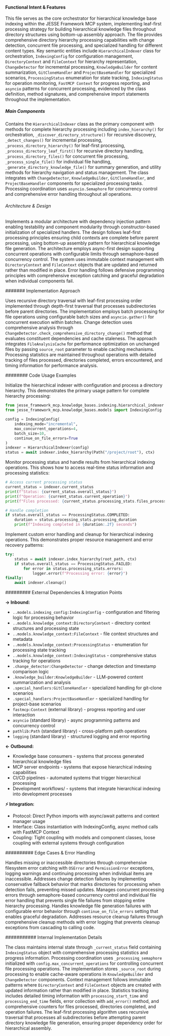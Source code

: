 <!-- CACHE_METADATA_START -->
<!-- Source File: {PROJECT_ROOT}/jesse-framework-mcp/jesse_framework_mcp/knowledge_bases/indexing/hierarchical_indexer.py -->
<!-- Cached On: 2025-07-04T00:42:04.513624 -->
<!-- Source Modified: 2025-07-03T17:57:35.641806 -->
<!-- Cache Version: 1.0 -->
<!-- CACHE_METADATA_END -->

#### Functional Intent & Features

This file serves as the core orchestrator for hierarchical knowledge base indexing within the JESSE Framework MCP system, implementing leaf-first processing strategy for building hierarchical knowledge files throughout directory structures using bottom-up assembly approach. The file provides comprehensive directory hierarchy processing capabilities with change detection, concurrent file processing, and specialized handling for different content types. Key semantic entities include `HierarchicalIndexer` class for orchestration, `IndexingConfig` for configuration management, `DirectoryContext` and `FileContext` for hierarchy representation, `ChangeDetector` for incremental processing, `KnowledgeBuilder` for content summarization, `GitCloneHandler` and `ProjectBaseHandler` for specialized scenarios, `ProcessingStatus` enumeration for state tracking, `IndexingStatus` for operation monitoring, `FastMCP Context` for progress reporting, and `asyncio` patterns for concurrent processing, evidenced by the class definition, method signatures, and comprehensive import statements throughout the implementation.

##### Main Components

Contains the `HierarchicalIndexer` class as the primary component with methods for complete hierarchy processing including `index_hierarchy()` for orchestration, `_discover_directory_structure()` for recursive discovery, `_detect_changes()` for incremental processing, `_process_directory_hierarchy()` for leaf-first processing, `_process_directory_leaf_first()` for recursive directory handling, `_process_directory_files()` for concurrent file processing, `_process_single_file()` for individual file handling, `_generate_directory_knowledge_file()` for summary generation, and utility methods for hierarchy navigation and status management. The class integrates with `ChangeDetector`, `KnowledgeBuilder`, `GitCloneHandler`, and `ProjectBaseHandler` components for specialized processing tasks. Processing coordination uses `asyncio.Semaphore` for concurrency control and comprehensive error handling throughout all operations.

###### Architecture & Design

Implements a modular architecture with dependency injection pattern enabling testability and component modularity through constructor-based initialization of specialized handlers. The design follows leaf-first processing principles ensuring child contexts are complete before parent processing, using bottom-up assembly pattern for hierarchical knowledge file generation. The architecture employs async-first design supporting concurrent operations with configurable limits through semaphore-based concurrency control. The system uses immutable context management with `DirectoryContext` and `FileContext` objects that are updated and returned rather than modified in place. Error handling follows defensive programming principles with comprehensive exception catching and graceful degradation when individual components fail.

####### Implementation Approach

Uses recursive directory traversal with leaf-first processing order implemented through depth-first traversal that processes subdirectories before parent directories. The implementation employs batch processing for file operations using configurable batch sizes and `asyncio.gather()` for concurrent execution within batches. Change detection uses comprehensive analysis through `ChangeDetector.check_comprehensive_directory_change()` method that evaluates constituent dependencies and cache staleness. The approach integrates `FileAnalysisCache` for performance optimization on unchanged files by passing `source_root` parameter to enable caching mechanisms. Processing statistics are maintained throughout operations with detailed tracking of files processed, directories completed, errors encountered, and timing information for performance analysis.

######## Code Usage Examples

Initialize the hierarchical indexer with configuration and process a directory hierarchy. This demonstrates the primary usage pattern for complete hierarchy processing:

```python
from jesse_framework_mcp.knowledge_bases.indexing.hierarchical_indexer import HierarchicalIndexer
from jesse_framework_mcp.knowledge_bases.models import IndexingConfig

config = IndexingConfig(
    indexing_mode="incremental",
    max_concurrent_operations=4,
    batch_size=10,
    continue_on_file_errors=True
)
indexer = HierarchicalIndexer(config)
status = await indexer.index_hierarchy(Path("/project/root"), ctx)
```

Monitor processing status and handle results from hierarchical indexing operations. This shows how to access real-time status information and processing statistics:

```python
# Access current processing status
current_status = indexer.current_status
print(f"Status: {current_status.overall_status}")
print(f"Operation: {current_status.current_operation}")
print(f"Files processed: {current_status.processing_stats.files_processed}")

# Handle completion
if status.overall_status == ProcessingStatus.COMPLETED:
    duration = status.processing_stats.processing_duration
    print(f"Indexing completed in {duration:.2f} seconds")
```

Implement custom error handling and cleanup for hierarchical indexing operations. This demonstrates proper resource management and error recovery patterns:

```python
try:
    status = await indexer.index_hierarchy(root_path, ctx)
    if status.overall_status == ProcessingStatus.FAILED:
        for error in status.processing_stats.errors:
            logger.error(f"Processing error: {error}")
finally:
    await indexer.cleanup()
```

######### External Dependencies & Integration Points

**→ Inbound:**

- `..models.indexing_config:IndexingConfig` - configuration and filtering logic for processing behavior
- `..models.knowledge_context:DirectoryContext` - directory context structures and processing state
- `..models.knowledge_context:FileContext` - file context structures and metadata
- `..models.knowledge_context:ProcessingStatus` - enumeration for processing state tracking
- `..models.knowledge_context:IndexingStatus` - comprehensive status tracking for operations
- `.change_detector:ChangeDetector` - change detection and timestamp comparison logic
- `.knowledge_builder:KnowledgeBuilder` - LLM-powered content summarization and analysis
- `.special_handlers:GitCloneHandler` - specialized handling for git-clone scenarios
- `.special_handlers:ProjectBaseHandler` - specialized handling for project-base scenarios
- `fastmcp:Context` (external library) - progress reporting and user interaction
- `asyncio` (standard library) - async programming patterns and concurrency control
- `pathlib:Path` (standard library) - cross-platform path operations
- `logging` (standard library) - structured logging and error reporting

**← Outbound:**

- Knowledge base consumers - systems that process generated hierarchical knowledge files
- MCP server endpoints - systems that expose hierarchical indexing capabilities
- CI/CD pipelines - automated systems that trigger hierarchical processing
- Development workflows/ - systems that integrate hierarchical indexing into development processes

**⚡ Integration:**

- Protocol: Direct Python imports with async/await patterns and context manager usage
- Interface: Class instantiation with IndexingConfig, async method calls with FastMCP Context
- Coupling: Tight coupling with models and component classes, loose coupling with external systems through configuration

########## Edge Cases & Error Handling

Handles missing or inaccessible directories through comprehensive filesystem error catching with `OSError` and `PermissionError` exceptions, logging warnings and continuing processing when individual items are inaccessible. Addresses change detection failures by implementing conservative fallback behavior that marks directories for processing when detection fails, preventing missed updates. Manages concurrent processing errors through semaphore-based concurrency control and individual file error handling that prevents single file failures from stopping entire hierarchy processing. Handles knowledge file generation failures with configurable error behavior through `continue_on_file_errors` setting that enables graceful degradation. Addresses resource cleanup failures through comprehensive cleanup methods with error logging that prevents cleanup exceptions from cascading to calling code.

########### Internal Implementation Details

The class maintains internal state through `_current_status` field containing `IndexingStatus` object with comprehensive processing statistics and progress information. Processing coordination uses `_processing_semaphore` initialized with `config.max_concurrent_operations` for controlling concurrent file processing operations. The implementation stores `_source_root` during processing to enable cache-aware operations in `KnowledgeBuilder` and `ChangeDetector` components. Context management follows immutable patterns where `DirectoryContext` and `FileContext` objects are created with updated information rather than modified in place. Statistics tracking includes detailed timing information with `processing_start_time` and `processing_end_time` fields, error collection with `add_error()` method, and comprehensive counters for files processed, directories completed, and operation failures. The leaf-first processing algorithm uses recursive traversal that processes all subdirectories before attempting parent directory knowledge file generation, ensuring proper dependency order for hierarchical assembly.
